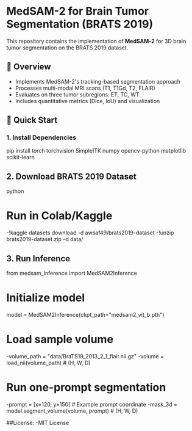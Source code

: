 # MedSAM-2 for Brain Tumor Segmentation (BRATS 2019)

This repository contains the implementation of **MedSAM-2** for 3D brain tumor segmentation on the BRATS 2019 dataset.

## 📌 Overview
- Implements MedSAM-2's tracking-based segmentation approach
- Processes multi-modal MRI scans (T1, T1Gd, T2, FLAIR)
- Evaluates on three tumor subregions: ET, TC, WT
- Includes quantitative metrics (Dice, IoU) and visualization

## 🚀 Quick Start

### 1. Install Dependencies
pip install torch torchvision SimpleITK numpy opencv-python matplotlib scikit-learn

## 2. Download BRATS 2019 Dataset
python
# Run in Colab/Kaggle
-!kaggle datasets download -d awsaf49/brats2019-dataset
-!unzip brats2019-dataset.zip -d data/
## 3. Run Inference
from medsam_inference import MedSAM2Inference

# Initialize model
model = MedSAM2Inference(ckpt_path="medsam2_vit_b.pth")

# Load sample volume
-volume_path = "data/BraTS19_2013_2_1_flair.nii.gz"
-volume = load_nii(volume_path)  # (H, W, D)

# Run one-prompt segmentation
-prompt = [x=120, y=150]  # Example prompt coordinate
-mask_3d = model.segment_volume(volume, prompt)  # (H, W, D)

##License:
-MIT License
